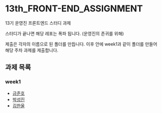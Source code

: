 # 13th_FRONT-END_ASSIGNMENT

13기 운영진 프론트엔드 스터디 과제

스터디가 끝나면 해당 레포는 폭파 됩니다.
(운영진의 존귀를 위해)

제출은 각자의 이름으로 된 폴더를 만듭니다.
이후 안에 week1과 같이 폴더를 만들어 해당 주차 과제를 제출합니다.

## 과제 목록

### week1

- <a href="https://likelionsch.github.io/13th_FRONT-END_ASSIGNMENT/junho/week1/index.html">금준호</a>
- <a href="https://likelionsch.github.io/13th_FRONT-END_ASSIGNMENT/21박성진/week1/calc.html">박성진</a>
- <a href="https://likelionsch.github.io/13th_FRONT-END_ASSIGNMENT/hanul/week1/calc/calc.html">김한울</a>

